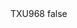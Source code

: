<?xml version="1.0" encoding="UTF-8"?>
<CustomMetadata xmlns="http://soap.sforce.com/2006/04/metadata">
    <label>TXU968</label>
    <protected>false</protected>
</CustomMetadata>

